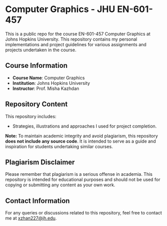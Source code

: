 # Computer Graphics - JHU EN-601-457

This is a public repo for the course EN-601-457 Computer Graphics at Johns Hopkins University. This repository contains my personal implementations and project guidelines for various assignments and projects undertaken in the course.

## Course Information
- **Course Name**: Computer Graphics
- **Institution**: Johns Hopkins University
- **Instructor**: Prof. Misha Kazhdan

## Repository Content
This repository includes:

- Strategies, illustrations and approaches I used for project completion.


**Note:** To maintain academic integrity and avoid plagiarism, this repository **does not include any source code**. It is intended to serve as a guide and inspiration for students undertaking similar courses.

## Plagiarism Disclaimer
Please remember that plagiarism is a serious offense in academia. This repository is intended for educational purposes and should not be used for copying or submitting any content as your own work.

## Contact Information
For any queries or discussions related to this repository, feel free to contact me at xzhan227@jh.edu.